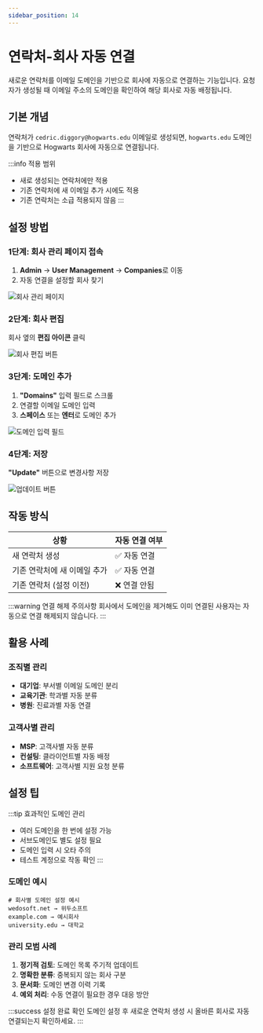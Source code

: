 ```yaml
---
sidebar_position: 14
---
```


# 연락처-회사 자동 연결

새로운 연락처를 이메일 도메인을 기반으로 회사에 자동으로 연결하는 기능입니다. 요청자가 생성될 때 이메일 주소의 도메인을 확인하여 해당 회사로 자동 배정됩니다.

## 기본 개념

연락처가 `cedric.diggory@hogwarts.edu` 이메일로 생성되면, `hogwarts.edu` 도메인을 기반으로 Hogwarts 회사에 자동으로 연결됩니다.

:::info 적용 범위
- 새로 생성되는 연락처에만 적용
- 기존 연락처에 새 이메일 추가 시에도 적용
- 기존 연락처는 소급 적용되지 않음
:::

## 설정 방법

### 1단계: 회사 관리 페이지 접속

1. **Admin** → **User Management** → **Companies**로 이동
2. 자동 연결을 설정할 회사 찾기

![회사 관리 페이지](https://s3.amazonaws.com/cdn.freshdesk.com/data/helpdesk/attachments/production/42965545/original/74fJSRdz8uUsRmbymeCaIV9XL_zkG2IIsg.png?1547785433)

### 2단계: 회사 편집

회사 옆의 **편집 아이콘** 클릭

![회사 편집 버튼](https://s3.amazonaws.com/cdn.freshdesk.com/data/helpdesk/attachments/production/42965548/original/C5RYpAIUY7D1j4NanniXTp1M_hJY4z7anA.png?1547785455)

### 3단계: 도메인 추가

1. **"Domains"** 입력 필드로 스크롤
2. 연결할 이메일 도메인 입력
3. **스페이스** 또는 **엔터**로 도메인 추가

![도메인 입력 필드](https://s3.amazonaws.com/cdn.freshdesk.com/data/helpdesk/attachments/production/43191011/original/zGm7pJzRAhDthFlWY2Xonz1sSCmoD40hcQ.png?1548764644)

### 4단계: 저장

**"Update"** 버튼으로 변경사항 저장

![업데이트 버튼](https://s3.amazonaws.com/cdn.freshdesk.com/data/helpdesk/attachments/production/42965979/original/NXCY2Zvy4rQ9xqzwucc_Sdmn5nHaByjnpg.png?1547786855)

## 작동 방식

| 상황 | 자동 연결 여부 |
|------|----------------|
| 새 연락처 생성 | ✅ 자동 연결 |
| 기존 연락처에 새 이메일 추가 | ✅ 자동 연결 |
| 기존 연락처 (설정 이전) | ❌ 연결 안됨 |

:::warning 연결 해제 주의사항
회사에서 도메인을 제거해도 이미 연결된 사용자는 자동으로 연결 해제되지 않습니다.
:::

## 활용 사례

### 조직별 관리
- **대기업**: 부서별 이메일 도메인 분리
- **교육기관**: 학과별 자동 분류
- **병원**: 진료과별 자동 연결

### 고객사별 관리
- **MSP**: 고객사별 자동 분류
- **컨설팅**: 클라이언트별 자동 배정
- **소프트웨어**: 고객사별 지원 요청 분류

## 설정 팁

:::tip 효과적인 도메인 관리
- 여러 도메인을 한 번에 설정 가능
- 서브도메인도 별도 설정 필요
- 도메인 입력 시 오타 주의
- 테스트 계정으로 작동 확인
:::

### 도메인 예시

```
# 회사별 도메인 설정 예시
wedosoft.net → 위두소프트
example.com → 예시회사
university.edu → 대학교
```

### 관리 모범 사례

1. **정기적 검토**: 도메인 목록 주기적 업데이트
2. **명확한 분류**: 중복되지 않는 회사 구분
3. **문서화**: 도메인 변경 이력 기록
4. **예외 처리**: 수동 연결이 필요한 경우 대응 방안

:::success 설정 완료 확인
도메인 설정 후 새로운 연락처 생성 시 올바른 회사로 자동 연결되는지 확인하세요.
:::
